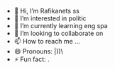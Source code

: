 - 👋 Hi, I’m Rafikanets ss
- 👀 I’m interested in politic
- 🌱 I’m currently learning eng spa
- 💞️ I’m looking to collaborate on 
- 📫 How to reach me ...
- 😄 Pronouns: |))\\
- ⚡ Fun fact: .
<!---
Rafikanets/Rafikanets is a ✨ special ✨ repository because its `README.md` (this file) appears on your GitHub profile.
You can click the Preview link to take a look at your changes
